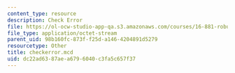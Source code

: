 ```yaml
---
content_type: resource
description: Check Error
file: https://ol-ocw-studio-app-qa.s3.amazonaws.com/courses/16-881-robust-system-design-summer-1998/dc22ad6387aea6796040c3fa5c657f37_checkerror.mcd
file_type: application/octet-stream
parent_uid: 98b160fc-873f-f25d-a146-4204891d5279
resourcetype: Other
title: checkerror.mcd
uid: dc22ad63-87ae-a679-6040-c3fa5c657f37
---
```

